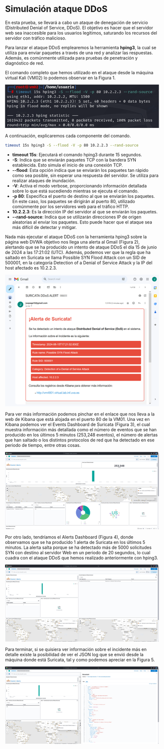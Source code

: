 # Simulación ataque DDoS

En esta prueba, se llevará a cabo un ataque de denegación de servicio (Distributed Denial of Service, DDoS). El objetivo es hacer que el servidor web sea inaccesible para los usuarios legítimos, saturando los recursos del servidor con tráfico malicioso.

Para lanzar el ataque DDoS emplearemos la herramienta **hping3**, la cual se utiliza para enviar paquetes a través de una red y analizar las respuestas. Además, es comúnmente utilizada para pruebas de penetración y diagnóstico de red.

El comando completo que hemos utilizado en el ataque desde la máquina virtual Kali (VM02) lo podemos observar en la Figura 1.

![Ataque DDoS con hping3](../images/hping3.png)

A continuación, explicaremos cada componente del comando.

```bash
timeout 15s hping3 -S --flood -V -p 80 10.2.2.3 --rand-source
```
- **timeout 15s**: Ejecutará el comando hping3 durante 15 segundos.
- **-S**: Indica que se enviarán paquetes TCP con la bandera SYN establecida. Esto simula el inicio de una conexión TCP.
- **--flood**: Esta opción indica que se enviarán los paquetes tan rápido como sea posible, sin esperar una respuesta del servidor. Se utiliza para realizar ataques de inundación.
- **-V**: Activa el modo verbose, proporcionando información detallada sobre lo que está sucediendo mientras se ejecuta el comando.
- **-p 80**: Especifica el puerto de destino al que se enviarán los paquetes. En este caso, los paquetes se dirigirán al puerto 80, utilizado comúnmente por los servidores web para el tráfico HTTP.
- **10.2.2.3**: Es la dirección IP del servidor al que se enviarán los paquetes.
- **--rand-source**: Indica que se utilizarán direcciones IP de origen aleatorias al enviar los paquetes. Esto puede hacer que el ataque sea más difícil de detectar y mitigar.

Nada más ejecutar el ataque DDoS con la herramienta hping3 sobre la página web DVWA objetivo nos llega una alerta al Gmail (Figura 2), alertando que se ha producido un intento de ataque DDoS el día 15 de junio de 2024 a las 17:21:02 (UTC). Además, podemos ver que la regla que ha saltado en Suricata se llama Possible SYN Flood Attack con un SID de 500001, en la categoría Detection of a Denial of Service Attack y la IP del host afectado es 10.2.2.3.

![Alerta recibida por email](../images/ddos_email.png)

Para ver más información podemos pinchar en el enlace que nos lleva a la web de Kibana que está alojada en el puerto 80 de la VM01. Una vez en Kibana podemos ver el Events Dashboard de Suricata (Figura 3), el cual muestra información más detallada como el número de eventos que se han producido en los últimos 5 minutos (253,248 eventos), el número de alertas que han saltado o los distintos protocolos de red que ha detectado en ese periodo de tiempo, entre otras cosas.

![Dashboard de Events en Kibana](../images/ddos_events.png)

Por otro lado, tendríamos el Alerts Dashboard (Figura 4), donde observamos que se ha producido 1 alerta de Suricata en los últimos 5 minutos. La alerta salta porque se ha detectado más de 5000 solicitudes SYN con destino al servidor Web en un periodo de 20 segundos, lo cual cuadra con el ataque DDoS que hemos realizado anteriormente con hping3.

![Dashboard de Alerts en Kibana](../images/ddos_alerts.png)

Para terminar, si se quisiera ver información sobre el incidente más en detalle existe la posibilidad de ver el JSON log que se envió desde la máquina donde está Suricata, tal y como podemos apreciar en la Figura 5.

![JSON log de Suricata](../images/ddos_json.png)